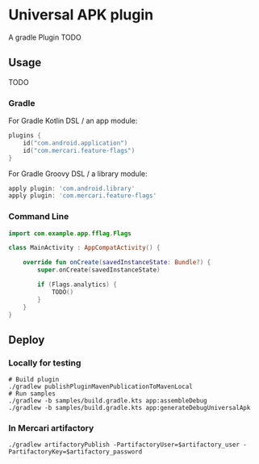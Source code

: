 # Universal APK plugin

A gradle Plugin TODO

## Usage

TODO

### Gradle

For Gradle Kotlin DSL / an app module:

```kotlin
plugins {
    id("com.android.application")
    id("com.mercari.feature-flags")
}
```

For Gradle Groovy DSL / a library module:

```groovy
apply plugin: 'com.android.library'
apply plugin: 'com.mercari.feature-flags'
```

### Command Line

```kotlin
import com.example.app.fflag.Flags

class MainActivity : AppCompatActivity() {

    override fun onCreate(savedInstanceState: Bundle?) {
        super.onCreate(savedInstanceState)

        if (Flags.analytics) {
            TODO()
        }
    }
}
```

## Deploy

### Locally for testing

```
# Build plugin
./gradlew publishPluginMavenPublicationToMavenLocal
# Run samples
./gradlew -b samples/build.gradle.kts app:assembleDebug
./gradlew -b samples/build.gradle.kts app:generateDebugUniversalApk
```

### In Mercari artifactory

```
./gradlew artifactoryPublish -PartifactoryUser=$artifactory_user -PartifactoryKey=$artifactory_password
```


